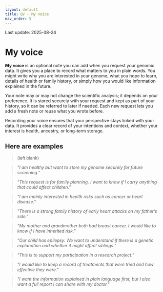 ```yaml
---
layout: default
title: QV - My voice
nav_order: 5
---
```


Last update: 2025-08-24

# My voice

**My voice** is an optional note you can add when you request your genomic data. It gives you a place to record what matters to you in plain words. You might write why you are interested in your genome, what you hope to learn, details of health or family history, or simply how you would like information explained in the future.  

Your note may or may not change the scientific analysis; it depends on your preference. It is stored securely with your request and kept as part of your history, so it can be referred to later if needed. Each new request lets you add a fresh note or reuse what you wrote before.  

Recording your voice ensures that your perspective stays linked with your data. It provides a clear record of your intentions and context, whether your interest is health, ancestry, or long-term storage.  

## Here are examples

> (left blank)

> _"I am healthy but want to store my genome securely for future screening."_

> _"This request is for family planning. I want to know if I carry anything that could affect children."_

> _"I am mainly interested in health risks such as cancer or heart disease."_

> _"There is a strong family history of early heart attacks on my father’s side."_

> _"My mother and grandmother both had breast cancer. I would like to know if I have inherited risk."_

> _"Our child has epilepsy. We want to understand if there is a genetic explanation and whether it might affect siblings."_

> _"This is to support my participation in a research project."_

> _"I would like to keep a record of treatments that were tried and how effective they were."_

> _"I want the information explained in plain language first, but I also want a full report I can share with my doctor."_

